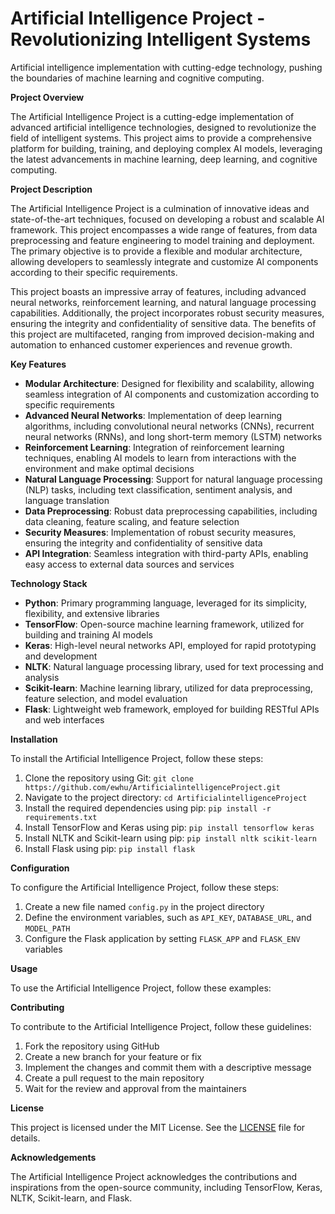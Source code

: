# Artificial Intelligence Project - Revolutionizing Intelligent Systems

Artificial intelligence implementation with cutting-edge technology, pushing the boundaries of machine learning and cognitive computing.

**Project Overview**

The Artificial Intelligence Project is a cutting-edge implementation of advanced artificial intelligence technologies, designed to revolutionize the field of intelligent systems. This project aims to provide a comprehensive platform for building, training, and deploying complex AI models, leveraging the latest advancements in machine learning, deep learning, and cognitive computing.

**Project Description**

The Artificial Intelligence Project is a culmination of innovative ideas and state-of-the-art techniques, focused on developing a robust and scalable AI framework. This project encompasses a wide range of features, from data preprocessing and feature engineering to model training and deployment. The primary objective is to provide a flexible and modular architecture, allowing developers to seamlessly integrate and customize AI components according to their specific requirements.

This project boasts an impressive array of features, including advanced neural networks, reinforcement learning, and natural language processing capabilities. Additionally, the project incorporates robust security measures, ensuring the integrity and confidentiality of sensitive data. The benefits of this project are multifaceted, ranging from improved decision-making and automation to enhanced customer experiences and revenue growth.

**Key Features**

*   **Modular Architecture**: Designed for flexibility and scalability, allowing seamless integration of AI components and customization according to specific requirements
*   **Advanced Neural Networks**: Implementation of deep learning algorithms, including convolutional neural networks (CNNs), recurrent neural networks (RNNs), and long short-term memory (LSTM) networks
*   **Reinforcement Learning**: Integration of reinforcement learning techniques, enabling AI models to learn from interactions with the environment and make optimal decisions
*   **Natural Language Processing**: Support for natural language processing (NLP) tasks, including text classification, sentiment analysis, and language translation
*   **Data Preprocessing**: Robust data preprocessing capabilities, including data cleaning, feature scaling, and feature selection
*   **Security Measures**: Implementation of robust security measures, ensuring the integrity and confidentiality of sensitive data
*   **API Integration**: Seamless integration with third-party APIs, enabling easy access to external data sources and services

**Technology Stack**

*   **Python**: Primary programming language, leveraged for its simplicity, flexibility, and extensive libraries
*   **TensorFlow**: Open-source machine learning framework, utilized for building and training AI models
*   **Keras**: High-level neural networks API, employed for rapid prototyping and development
*   **NLTK**: Natural language processing library, used for text processing and analysis
*   **Scikit-learn**: Machine learning library, utilized for data preprocessing, feature selection, and model evaluation
*   **Flask**: Lightweight web framework, employed for building RESTful APIs and web interfaces

**Installation**

To install the Artificial Intelligence Project, follow these steps:

1.  Clone the repository using Git: `git clone https://github.com/ewhu/ArtificialintelligenceProject.git`
2.  Navigate to the project directory: `cd ArtificialintelligenceProject`
3.  Install the required dependencies using pip: `pip install -r requirements.txt`
4.  Install TensorFlow and Keras using pip: `pip install tensorflow keras`
5.  Install NLTK and Scikit-learn using pip: `pip install nltk scikit-learn`
6.  Install Flask using pip: `pip install flask`

**Configuration**

To configure the Artificial Intelligence Project, follow these steps:

1.  Create a new file named `config.py` in the project directory
2.  Define the environment variables, such as `API_KEY`, `DATABASE_URL`, and `MODEL_PATH`
3.  Configure the Flask application by setting `FLASK_APP` and `FLASK_ENV` variables

**Usage**

To use the Artificial Intelligence Project, follow these examples:



**Contributing**

To contribute to the Artificial Intelligence Project, follow these guidelines:

1.  Fork the repository using GitHub
2.  Create a new branch for your feature or fix
3.  Implement the changes and commit them with a descriptive message
4.  Create a pull request to the main repository
5.  Wait for the review and approval from the maintainers

**License**

This project is licensed under the MIT License. See the [LICENSE](https://github.com/ewhu/ArtificialintelligenceProject/blob/main/LICENSE) file for details.

**Acknowledgements**

The Artificial Intelligence Project acknowledges the contributions and inspirations from the open-source community, including TensorFlow, Keras, NLTK, Scikit-learn, and Flask.